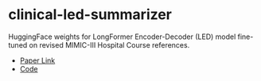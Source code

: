 # clinical-led-summarizer

HuggingFace weights for LongFormer Encoder-Decoder (LED) model fine-tuned on revised MIMIC-III Hospital Course references.

- [Paper Link](https://arxiv.org/abs/2204.10290)
- [Code](https://github.com/amazon-research/summary-reference-revision)
